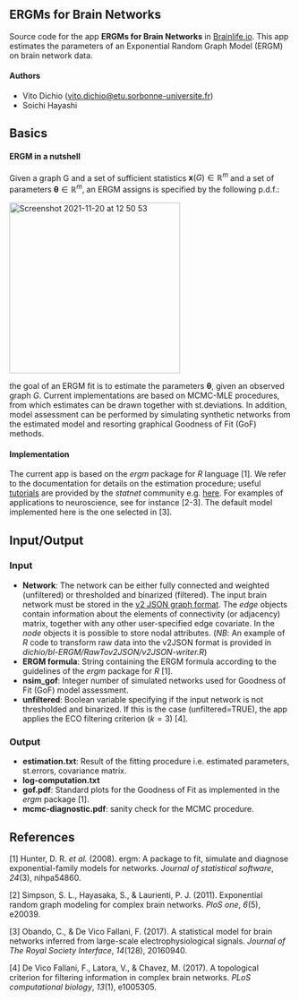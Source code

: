 ## ERGMs for Brain Networks
Source code for the app **ERGMs for Brain Networks** in [Brainlife.io](https://brainlife.io/).
This app estimates the parameters of an Exponential Random Graph Model (ERGM) on brain network data. 
#### Authors
- Vito Dichio (vito.dichio@etu.sorbonne-universite.fr)
- Soichi Hayashi
## Basics
#### ERGM in a nutshell
Given a graph G and a set of sufficient statistics $\mathbf{x}(G)\in\mathbb{R}^m$ and a set of parameters $\mathbf{\theta}\in\mathbb{R}^m$, an ERGM assigns is specified by the following p.d.f.: 


<img width="305" alt="Screenshot 2021-11-20 at 12 50 53" src="https://user-images.githubusercontent.com/79842912/142725299-befccceb-51af-42b5-bdaa-034718b4fba6.png">


the goal of an ERGM fit is to estimate the parameters $\mathbf{\theta}$, given an observed graph $G$. Current implementations are based on MCMC-MLE procedures, from which estimates can be drawn together with st.deviations. In addition, model assessment can be performed by simulating synthetic networks from the estimated model and resorting graphical Goodness of Fit (GoF) methods.

#### Implementation
The current app is based on the *ergm* package for *R* language [1].  We refer to the documentation for details on the estimation procedure; useful [tutorials](https://github.com/statnet/Workshops/wiki) are provided by the *statnet* community e.g. [here](http://statnet.org/Workshops/ergm_tutorial.html).
For examples of applications to neuroscience, see for instance [2-3]. The default model implemented here is the one selected in [3].
## Input/Output
### Input
- **Network**: The network can be either fully connected and weighted (unfiltered) or thresholded and binarized (filtered). The input brain network must be stored in the [v2 JSON graph format](https://github.com/jsongraph/json-graph-specification). The *edge* objects contain information about the elements of connectivity (or adjacency) matrix, together with any other user-specified edge covariate. In the *node* objects it is possible to store nodal attributes. (*NB*: An example of *R* code to transform raw data into the v2JSON format is provided in *dichio/bl-ERGM/RawTov2JSON/v2JSON-writer.R*)
- **ERGM formula**: String containing the ERGM formula according to the guidelines of the *ergm* package for *R* [1].
- **nsim_gof**: Integer number of simulated networks used for Goodness of Fit (GoF) model assessment.
- **unfiltered**: Boolean variable specifying if the input network is not thresholded and binarized. If this is the case (unfiltered=TRUE), the app applies the ECO filtering criterion ($k=3$) [4].
### Output
- **estimation.txt**: Result of the fitting procedure i.e. estimated parameters, st.errors, covariance matrix.
- **log-computation.txt**
- **gof.pdf**: Standard plots for the Goodness of Fit as implemented in the *ergm* package [1].
- **mcmc-diagnostic.pdf**: sanity check for the MCMC procedure. 



## References
[1] Hunter, D. R. *et al.* (2008). ergm: A package to fit, simulate and diagnose exponential-family models for networks. _Journal of statistical software_, _24_(3), nihpa54860.

[2] Simpson, S. L., Hayasaka, S., & Laurienti, P. J. (2011). Exponential random graph modeling for complex brain networks. _PloS one_, _6_(5), e20039.

[3] Obando, C., & De Vico Fallani, F. (2017). A statistical model for brain networks inferred from large-scale electrophysiological signals. _Journal of The Royal Society Interface_, _14_(128), 20160940.

[4] De Vico Fallani, F., Latora, V., & Chavez, M. (2017). A topological criterion for filtering information in complex brain networks. _PLoS computational biology_, _13_(1), e1005305.

